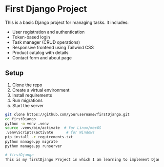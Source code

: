 # First Django Project

This is a basic Django project for managing tasks. It includes:

- User registration and authentication
- Token-based login
- Task manager (CRUD operations)
- Responsive frontend using Tailwind CSS
- Product catalog with details
- Contact form and about page

## Setup

1. Clone the repo
2. Create a virtual environment
3. Install requirements
4. Run migrations
5. Start the server

```bash
git clone https://github.com/yourusername/firstDjango.git
cd firstDjango
python -m venv .venv
source .venv/bin/activate  # for Linux/macOS
.venv\Scripts\activate      # for Windows
pip install -r requirements.txt
python manage.py migrate
python manage.py runserver

# firstDjango
This is my firstDjango Project in which I am learning to implement Django in real life projects.
